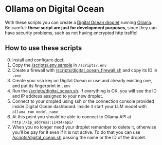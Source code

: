 # Ollama on Digital Ocean
With these scripts you can create a [Digital Ocean droplet](https://www.digitalocean.com/products/droplets) running [Ollama](https://ollama.com/).
Be careful: **these script are just for development purposes**, since they can have security problems, 
such as not having encrypted http traffic!

## How to use these scripts
0. Install and configure [doctl](https://docs.digitalocean.com/reference/doctl/how-to/install/)
1. Copy the [/scripts/.env.sample](/scripts/.env.sample) in `/scripts/.env` 
2. Create a firewall with [/scripts/digital_ocean_firewall.sh](/scripts/digital_ocean_firewall.sh) and copy its ID in `.env`
3. Create your ssh key on Digital Ocean or use and already existing one, and put its fingerprint in `.env`
4. Run the [/scripts/digital_ocean.sh](/scripts/digital_ocean.sh). If everything is OK, you will see the ID and IP address assigned to your new droplet.
5. Connect to your dropled using ssh or the connection console provided inside Digital Ocean dashboard. Inside it start your LLM model with `ollama run model_name`
6. At this point you should be able to connect to Ollama API at `http://ip_address:11434/api/`
7. When you no longer need your droplet remember to delete it, otherwise you'll be pay for it even if it is not active. To do that you can use [/scripts/digital_ocean.sh](/scripts/digital_ocean_delete.sh) passing the name or the ID of the droplet.
